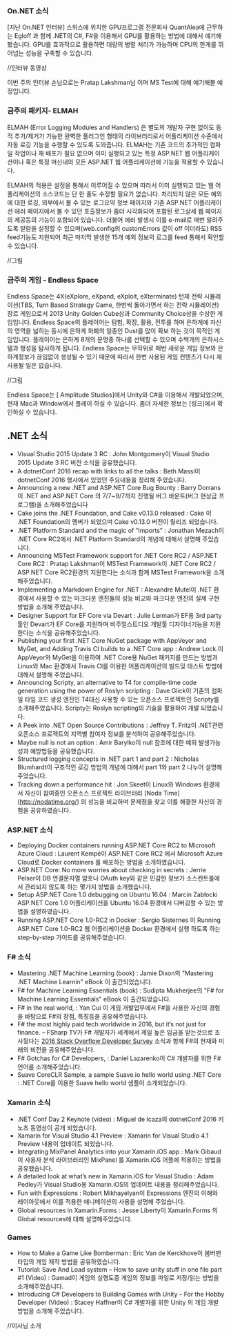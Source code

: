 ### On.NET 소식
[지난 On.NET 인터뷰] 스위스에 위치한 GPU프로그램 전문회사 QuantAlea에 근무하는 Egloff 과 함께 .NET의 C#, F#을 이용해서 GPU를 활용하는 방법에 대해서 얘기해 봤습니다. GPU를 효과적으로 활용하면 대량의 병렬 처리가 가능하며 CPU의 한계를 뛰어넘는 성능을 구축할 수 있습니다.

 //인터뷰 동영상 

이번 주의 인터뷰 손님으로는 Pratap Lakshman님 이며 MS Test에 대해 얘기해볼 예정입니다.

### 금주의 패키지- ELMAH
ELMAH (Error Logging Modules and Handlers) 은 별도의 개발자 구현 없이도 동적 추가/제거가 가능한 완벽한 플러그인 형태의 라이브러리로서 어플리케이션 수준에서 자동 로깅 기능을 수행할 수 있도록 도와줍니다.  ELMAH는 기존 코드의 추가적인 컴파일 작업이나 재 배포가 필요 없으며 이미 실행되고 있는 특정 ASP.NET 웹 어플리케이션이나 혹은 특정 머신내의 모든 ASP.NET 웹 어플리케이션에 기능을 적용할 수 있습니다.

ELMAH의 적용은 설정을 통해서 이루어질 수 있으며 따라서 이미 실행되고 있는 웹 어플리케이션의 소스코드는 단 한 줄도 수정할 필요가 없습니다. 처리되지 않은 모든 예외에 대한 로깅, 외부에서 볼 수 있는 로그요약 정보 페이지와 기존 ASP.NET 어플리케이션 에러 페이지에서 볼 수 있던 호출정보가 좀더 시각화되어 포함된 로그상세 웹 페이지의 제공등의 기능이 포함되어 있습니다. 더불어 에러 발생시 이를 e-mail로  매번 알려주도록 알람을 설정할 수 있으며(web.config의 customErrors 값이 off 이더라도) RSS feed기능도 지원되어 최근 마지막 발생한 15개 예외 정보의 로그를 feed 통해서 확인할 수 있습니다.

//그림

### 금주의 게임 - Endless Space
Endless Space는 4X(eXplore, eXpand, eXploit, eXterminate) 턴제 전략 시뮬레이션(TBS, Turn Based Strategy Game, 한번씩 돌아가면서 하는 전략 시뮬레이션) 장르 게임으로서 2013 Unity Golden Cube상과 Community Choice상을 수상한 게임입니다. Endless Space의 플레이어는 탐험, 확장, 활용, 전투를 하며 은하계에 자신의 영역을 넓히는 동시에 은하계 화폐의 일종인 Dust를 많이 확보 하는 것이 목적인 게임입니다. 플레이어는 은하계 8개의 문명중 하나를 선택할 수 있으며 수백개의 은하시스템과 행성을 탐사하게 됩니다. Endless Space는 무작위로 매번 새로운 개임 정보와 은하계정보가 끊임없이 생성될 수 있기  때문에  따라서 한번 사용된 게임 컨텐츠가 다시 재 사용될 일은 없습니다.

//그림

Endless Space는 [ Amplitude Studios]에서 Unity와 C#을 이용해서 개발되었으며, 현재 Mac과 Window에서 플레이 하실 수 있습니다.
좀더 자세한 정보는 [링크]에서 확인하실 수 있습니다.

## .NET 소식

* Visual Studio 2015 Update 3 RC : John Montgomery이 Visual Studio 2015 Update 3 RC 버전 소식을 공유했습니다.
* A dotnetConf 2016 recap with links to all the talks : Beth Massi이 dotnetConf 2016 행사에서 있었던 주요내용을 정리해 주었습니다.
* Announcing a new .NET and ASP.NET Core Bug Bounty : Barry Dorrans이  .NET and ASP.NET Core 의 7/7~9/7까지 진행될 버그 바운트(버그 현상금 프로그램)을 소개해주었습니다
* Cake joins the .NET Foundation, and Cake v0.13.0 released : Cake 이 .NET Foundation의 멤버가 되었으며 Cake v0.13.0 버전이 릴리즈 되었습니다.
* .NET Platform Standard and the magic of “imports” : Jonathan Mezach이 .NET Core RC2에서 .NET Platform Standard의 개념에 대해서 설명해 주었습니다. 
* Announcing MSTest Framework support for .NET Core RC2 / ASP.NET Core RC2 : Pratap Lakshman이 MSTest Framework이 .NET Core RC2 / ASP.NET Core RC2환경의 지원한다는 소식과 함께 MSTest Framework을 소개 해주었습니다.
* Implementing a Markdown Engine for .NET : Alexandre Mutel이 .NET 환경에서 사용할 수 있는 마크다운 엔진들의 성능 비교와 마크다운 엔진의 실제 구현 방법을 소개해 주었습니다.
* Designer Support for EF Core via Devart : Julie Lerman가 EF용 3rd party 툴인 Devart가 EF Core를 지원하며 비주얼스트디오 개발툴 디자이너기능을 지원한다는 소식을 공유해주었습니다.
* Publishing your first .NET Core NuGet package with AppVeyor and MyGet, and Adding Travis CI builds to a .NET Core app : Andrew Lock.이 AppVeyor와  MyGet을 이용하여 .NET Core용 NuGet 패키지를 만드는 방법과 Linux와 Mac 환경에서 Travis CI를 이용한 어플리케이션의 빌드및 테스트 방법에 대해서 설명해 주었습니다.  
* Announcing Scripty, an alternative to T4 for compile-time code generation using the power of Roslyn scripting : Dave Glick이 기존의 컴파일 타임 코드 생성 엔진인 T4대신 사용할 수 있는 오픈소스 프로젝트인 Scripty를 소개해주었습니다. Scripty는 Roslyn scripting의 기술을 활용하여 개발 되었습니다.
* A Peek into .NET Open Source Contributions : Jeffrey T. Fritz이 .NET관련 오픈소스 프로젝트의 지역별 참여자 정보를 분석하여 공유해주었습니다.
* Maybe null is not an option : Amir Barylko이 null 참조에 대한 예외 발생가능성과 예방법등을 공유했습니다.
* Structured logging concepts in .NET part 1 and part 2 : Nicholas Blumhardt이 구조적인 로깅 방법의 개념에 대해서 part 1와 part 2 나누어 설명해 주었습니다. 
* Tracking down a performance hit : Jon Skeet이 Linux와 Windows 환경에서 자신이 참여중인 오픈소스 프로젝트 라이브러리 [Noda Time] (http://nodatime.org/) 의 성능을 비교하며 문제점을 찾고 이를 해결한 자신의 경험을 공유하였습니다.

### ASP.NET 소식
* Deploying Docker containers running ASP.NET Core RC2 to Microsoft Azure Cloud : Laurent Kempé이 ASP.NET Core RC2 에서 Microsoft Azure Cloud로 Docker containers 를 배포하는 방법을 소개하였습니다. 
* ASP.NET Core: No more worries about checking in secrets : Jerrie Pelser이 DB 연결문자열 암호나 OAuth key와 같은 민감한 정보가 소스컨트롤에서 관리되지 않도록 하는 몇가지 방법을 소개했습니다.
* Setup ASP.NET Core 1.0 debugging on Ubuntu 16.04 : Marcin Zabłocki  ASP.NET Core 1.0 어플리케이션을  Ubuntu 16.04 환경에서 디버깅할 수 있는 방법을 설명하였습니다.  
* Running ASP.NET Core 1.0-RC2 in Docker : Sergio Sisternes 이 Running ASP.NET Core 1.0-RC2 웹 어플리케이션을 Docker 환경에서 실행 하도록 하는 step-by-step 가이드를 공유해주었습니다.

### F# 소식
* Mastering .NET Machine Learning (book) : Jamie Dixon의 "Mastering .NET Machine Learnin" eBook 이 출간되었습니다.
* F# for Machine Learning Essentials (book) :  Sudipta Mukherjee의 "F# for Machine Learning Essentials" eBook 이 출간되었습니다.
* F# in the real world, : Yan Cui 이 게임 개발업무에서 F#을 사용한 자신의 경험을 바탕으로 F#의 장점, 특징등을 공유해주었습니다.
* F# the most highly paid tech worldwide in 2016, but it’s not just for finance. – FSharp TV가 F# 개발자가 세계에서 제일 높은 임금을 받는것으로 조사됬다는 [2016 Stack Overflow Developer Survey](https://fsharp.tv/gazettes/f-the-most-highly-paid-tech-worldwide-in-2016/) 소식과 함께 F#의 현재와 미래의 비전을 공유해주었습니다.
* F# Gotchas for C# Developers, : Daniel Lazarenko이 C# 개발자를 위한 F#언어를 소개해주었습니다.
* Suave CoreCLR Sample, a sample Suave.io hello world using .NET Core : .NET Core를 이용한 Suave hello world 샘플이 소개되었습니다.

### Xamarin 소식
* .NET Conf Day 2 Keynote (video) : Miguel de Icaza의 dotnetConf 2016 키노츠 동영상이 공개 되었습니다.
* Xamarin for Visual Studio 4.1 Preview : Xamarin for Visual Studio 4.1 Preview  내용이 업데이트 되었습니다.
* Integrating MixPanel Analytics into your Xamarin.iOS app : Mark Gibaud이 사용자 분석 라이브러리인 MixPanel 를 Xamarin.iOS 어플에 적용하는 방법을 공유했습니다.
* A detailed look at what’s new in Xamarin.iOS for Visual Studio : Adam Pedley가  Visual Studio용 Xamarin.iOS의 업데이트 내용을 정리해주었습니다.
* Fun with Expressions : Robert Mikhayelyan이 Expressions 엔진의 이해와 레이아웃에서 이를 적용한 애니메이션의 사용을 설명해 주었습니다.
* Global resources in Xamarin.Forms : Jesse Liberty이 Xamarin.Forms 의 Global resources에 대해 설명해주었습니다.

### Games 
* How to Make a Game Like Bomberman : Eric Van de Kerckhove이 붐버맨 타입의 개임 제작 방법을 공유하였습니다.
* Tutorial: Save And Load system – How to save unity stuff in one file part #1 (Video) : Gamad이 게임의 실행도중 게임의 정보를 파일로 저장/읽는 방법을 소개해주었습니다.
* Introducing C# Developers to Building Games with Unity – For the Hobby Developer (Video) : Stacey Haffner이 C# 개발자를 위한 Unity 의 개임 개발 방법을 소개해 주었습니다.


//이사님 소개
